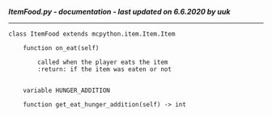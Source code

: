 ***ItemFood.py - documentation - last updated on 6.6.2020 by uuk***
___

    class ItemFood extends mcpython.item.Item.Item

        function on_eat(self)
            
            called when the player eats the item
            :return: if the item was eaten or not


        variable HUNGER_ADDITION

        function get_eat_hunger_addition(self) -> int